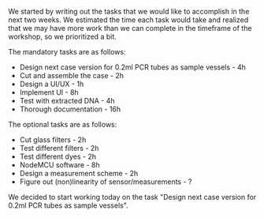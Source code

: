 We started by writing out the tasks that we would like to accomplish in the next two weeks. We estimated the time each task would take and realized that we may have more work than we can complete in the timeframe of the workshop, so we prioritized a bit.

The mandatory tasks are as follows:

* Design next case version for 0.2ml PCR tubes as sample vessels - 4h
* Cut and assemble the case - 2h
* Design a UI/UX - 1h
* Implement UI - 8h
* Test with extracted DNA - 4h
* Thorough documentation - 16h

The optional tasks are as follows:

* Cut glass filters - 2h
* Test different filters - 2h
* Test different dyes - 2h
* NodeMCU software - 8h
* Design a measurement scheme - 2h
* Figure out (non)linearity of sensor/measurements - ?

We decided to start working today on the task "Design next case version for 0.2ml PCR tubes as sample vessels".


